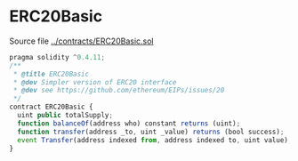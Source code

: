 # ERC20Basic

Source file [../contracts/ERC20Basic.sol](../contracts/ERC20Basic.sol)

```javascript
pragma solidity ^0.4.11;
/**
 * @title ERC20Basic
 * @dev Simpler version of ERC20 interface
 * @dev see https://github.com/ethereum/EIPs/issues/20
 */
contract ERC20Basic {
  uint public totalSupply;
  function balanceOf(address who) constant returns (uint);
  function transfer(address _to, uint _value) returns (bool success);
  event Transfer(address indexed from, address indexed to, uint value);
}
```